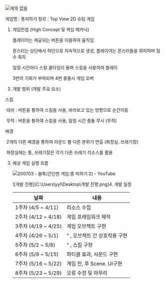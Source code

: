 ![제목 없음](https://user-images.githubusercontent.com/71045957/113512210-81cd0300-959e-11eb-9203-bc969712a22d.png)

게임명 : 똥피하기
장르   : Top View 2D 슈팅 게임


1. 게임컨셉 (High Concept 및 핵심 메카닉)

   플레이어는 제공되는 버튼을 이용하여 움직임

   몬스터는 상단에서 하단으로 지속적으로 생성, 플레이어는 몬스터들을 회피하며 점수 획득

   일정 시간마다 스킬 쿨타임이 돌며 스킬을 사용하여 플레이

   3번의 기회가 부여되며 4번 충돌시 게임 오버

2.  개발 범위 (개발 주요 요소)

   스킬

   ​	대쉬 : 버튼을 통하여 스킬을 사용, 바라보고 있는 방향으로 순간이동

   ​	무적 : 버튼을 통하여 스킬을 사용, 일정 시간 충돌 무시 (무적)

   배경

   ​	2개의 다른 배경을 통하여 라운드 별 다른 분위기 연출 (화장실, 쓰레기장)

   ​	화장실에는 똥, 쓰레기장은 각기 다른 쓰레기 리소스를 활용

3. 예상 게임 실행 흐름

   ![200703 - 붐톡(간단한 게임:똥 피하기 2) - YouTube](https://i.ytimg.com/vi/R_mURtWKlgU/hqdefault.jpg)
   

   ![개발 진행](C:\Users\yyl\Desktop\개발 진행.png)4. 개발 일정
   

   | **날짜**             | **내용**                       |
   | -------------------- | ------------------------------ |
   | 1주차 (4/5 ~ 4/11)   | 리소스 수집                    |
   | 2주차 (4/12 ~  4/18) | 게임 프레임워크 제작           |
   | 3주차 (4/19 ~  4/25) | 게임 오브젝트 구현             |
   | 4주차 (4/26 ~  5/1)  | “ , 오브젝트  간 상호작용 구현 |
   | 5주차 (5/2 ~  5/8)   | “ , 스킬  구현                 |
   | 6주차 (5/9 ~  5/15)  | 파티클 효과, 사운드  구현      |
   | 7주차  (5/16 ~ 5/22) | 게임 전, 후  Scene.  UI구현    |
   | 8주차 (5/23 ~  5/29) | 오류 수정 및 마무리            |

